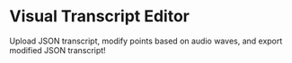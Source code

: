 # Visual Transcript Editor

Upload JSON transcript, modify points based on audio waves, and export modified JSON transcript!
